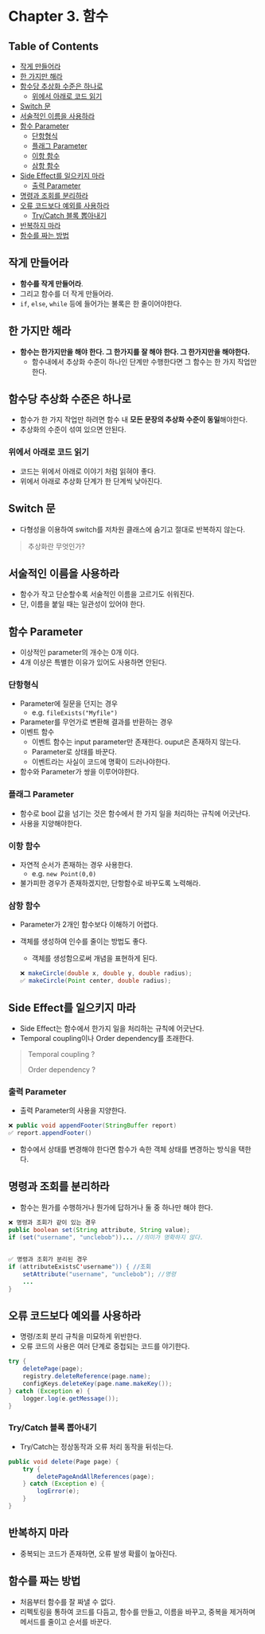 # Chapter 3. 함수

## Table of Contents

- [작게 만들어라](#작게-만들어라)
- [한 가지만 해라](#한-가지만-해라)
- [함수당 추상화 수준은 하나로](#함수당-추상화-수준은-하나로)
  - [위에서 아래로 코드 읽기](#위에서-아래로-코드-읽기)
- [Switch 문](#Switch-문)
- [서술적인 이름을 사용하라](#서술적인-이름을-사용하라)
- [함수 Parameter](#함수-Parameter)
  - [단항형식](#단항형식)
  - [플래그 Parameter](#플래그-Parameter)
  - [이항 함수](#이항-함수)
  - [삼항 함수](#삼항-함수)
- [Side Effect를 일으키지 마라](#Side-Effect를-일으키지-마라)
  - [출력 Parameter](#출력-Parameter)
- [명령과 조회를 분리하라](#명령과-조회를-분리하라)
- [오류 코드보다 예외를 사용하라](#오류-코드보다-예외를-사용하라)
  - [Try/Catch 블록 뽑아내기](#Try/Catch-블록-뽑아내기)
- [반복하지 마라](#반복하지-마라)
- [함수를 짜는 방법](#함수를-짜는-방법)

## 작게 만들어라

- **함수를 작게 만들어라**.
- 그리고 함수를 더 작게 만들어라.
- `if`, `else`, `while` 등에 들어가는 불록은 한 줄이어야한다.

## 한 가지만 해라

- **함수는 한가지만을 해야 한다. 그 한가지를 잘 해야 한다. 그 한가지만을 해야한다.**
  - 함수내에서 추상화 수준이 하나인 단계만 수행한다면 그 함수는 한 가지 작업만 한다.

## 함수당 추상화 수준은 하나로

- 함수가 한 가지 작업만 하려면 함수 내 **모든 문장의 추상화 수준이 동일**해야한다.
- 추상화의 수준이 섞여 있으면 안된다.

### 위에서 아래로 코드 읽기

- 코드는 위에서 아래로 이야기 처럼 읽혀야 좋다.
- 위에서 아래로 추상화 단계가 한 단계씩 낮아진다.

## Switch 문

- 다형성을 이용하여 switch를 저차원 클래스에 숨기고 절대로 반복하지 않는다.

> 추상화란 무엇인가?

## 서술적인 이름을 사용하라

- 함수가 작고 단순할수록 서술적인 이름을 고르기도 쉬워진다.
- 단, 이름을 붙일 때는 일관성이 있어야 한다.

## 함수 Parameter

- 이상적인 parameter의 개수는 0개 이다.
- 4개 이상은 특별한 이유가 있어도 사용하면 안된다.

### 단항형식

- Parameter에 질문을 던지는 경우
  - e.g. `fileExists("Myfile")`
- Parameter를 무언가로 변환해 결과를 반환하는 경우
- 이벤트 함수
  - 이벤트 함수는 input parameter만 존재한다. ouput은 존재하지 않는다.
  - Parameter로 상태를 바꾼다.
  - 이벤트라는 사실이 코드에 명확이 드러나야한다.
- 함수와 Parameter가 쌍을 이루어야한다.

### 플래그 Parameter

- 함수로 bool 값을 넘기는 것은 함수에서 한 가지 일을 처리하는 규칙에 어긋난다.
- 사용을 지양해야한다.

### 이항 함수

- 자연적 순서가 존재하는 경우 사용한다.
  - e.g. `new Point(0,0)`
- 불가피한 경우가 존재하겠지만, 단항함수로 바꾸도록 노력해라.

### 삼항 함수

- Parameter가 2개인 함수보다 이해하기 어렵다.

- 객체를 생성하여 인수를 줄이는 방법도 좋다. 
  - 객체를 생성함으로써 개념을 표현하게 된다.

  ```java
  ❌ makeCircle(double x, double y, double radius);
  ✅ makeCircle(Point center, double radius);
  ```

## Side Effect를 일으키지 마라

- Side Effect는 함수에서 한가지 일을 처리하는 규칙에 어긋난다.
- Temporal coupling이나 Order dependency를 초래한다.

> Temporal coupling ?
>
> Order dependency ?

### 출력 Parameter

- 출력 Parameter의 사용을 지양한다.

```java
❌ public void appendFooter(StringBuffer report)
✅ report.appendFooter()
```

- 함수에서 상태를 변경해야 한다면 함수가 속한 객체 상태를 변경하는 방식을 택한다.

## 명령과 조회를 분리하라

- 함수는 뭔가를 수행하거나 뭔가에 답하거나 둘 중 하나만 해야 한다.

```java
❌ 명령과 조회가 같이 있는 경우
public boolean set(String attribute, String value);
if (set("username", "unclebob"))... //의미가 명확하지 않다.
    
    
✅ 명령과 조회가 분리된 경우
if (attributeExistsC'username")) { //조회
    setAttribute("username", "unclebob"); //명령
    ...
}
```

## 오류 코드보다 예외를 사용하라

- 명령/조회 분리 규칙을 미묘하게 위반한다.
- 오류 코드의 사용은 여러 단계로 중첩되는 코드를 야기한다.

```java
try {
	deletePage(page); 
	registry.deleteReference(page.name); 	
	configKeys.deleteKey(page.name.makeKey());
} catch (Exception e) { 
	logger.log(e.getMessage());
}
```

### Try/Catch 블록 뽑아내기

- Try/Catch는 정상동작과 오류 처리 동작을 뒤섞는다.

```java
public void delete(Page page) { 
	try {
		deletePageAndAllReferences(page);
	} catch (Exception e) { 
		logError(e);
	}
}
```

## 반복하지 마라

- 중복되는 코드가 존재하면, 오류 발생 확률이 높아진다.

## 함수를 짜는 방법

- 처음부터 함수를 잘 짜낼 수 없다.
- 리펙토링을 통하여 코드를 다듬고, 함수를 만들고, 이름을 바꾸고, 중복을 제거하며 메서드를 줄이고 순서를 바꾼다.